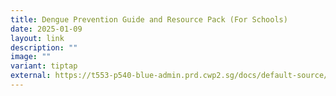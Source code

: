 ```yaml
---
title: Dengue Prevention Guide and Resource Pack (For Schools)
date: 2025-01-09
layout: link
description: ""
image: ""
variant: tiptap
external: https://t553-p540-blue-admin.prd.cwp2.sg/docs/default-source/cgs/digital-resources-for-schools/1_ph_dengue-prevention.zip
---
```

